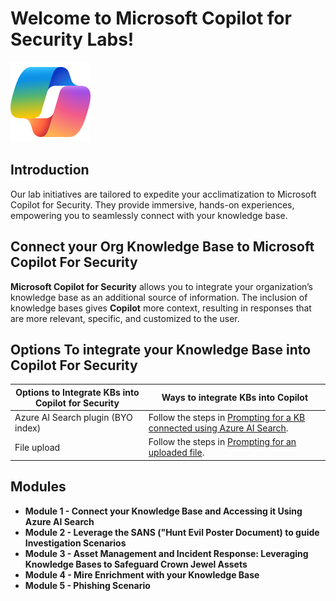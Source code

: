 # Welcome to Microsoft Copilot for Security Labs!

![Security CoPilot Logo](https://github.com/Azure/Copilot-For-Security/blob/main/Images/ic_fluent_copilot_64_64%402x.png)

## Introduction

Our lab initiatives are tailored to expedite your acclimatization to Microsoft Copilot for Security. They provide immersive, hands-on experiences, empowering you to seamlessly connect with your knowledge base.

## Connect your Org Knowledge Base to Microsoft Copilot For Security 

**Microsoft Copilot for Security** allows you to integrate your organization’s knowledge base as an additional source of information. The inclusion of knowledge bases gives **Copilot** more context, resulting in responses that are more relevant, specific, and customized to the user.

## Options To integrate your Knowledge Base into Copilot For Security

| Options to Integrate KBs into Copilot for Security | Ways to integrate KBs into Copilot                                                                                                    |
|----------------------------------------------------|-----------------------------------------------------------------------------------------------------------------|
| Azure AI Search plugin (BYO index)                | Follow the steps in [Prompting for a KB connected using Azure AI Search](https://review.learn.microsoft.com/en-us/security-copilot/connect-org-kb#prompting-for-a-knowledge-base-connected-using-azure-ai-search).    |
| File upload                                        | Follow the steps in [Prompting for an uploaded file](https://review.learn.microsoft.com/en-us/security-copilot/connect-org-kb#prompting-for-an-uploaded-file).    |

## Modules

- **Module 1 - Connect your Knowledge Base and Accessing it Using Azure AI Search**
- **Module 2 - Leverage the SANS ("Hunt Evil Poster Document) to guide Investigation Scenarios**
- **Module 3 - Asset Management and Incident Response: Leveraging Knowledge Bases to Safeguard Crown Jewel Assets**
- **Module 4 - Mire Enrichment with your Knowledge Base**
- **Module 5 - Phishing Scenario**
